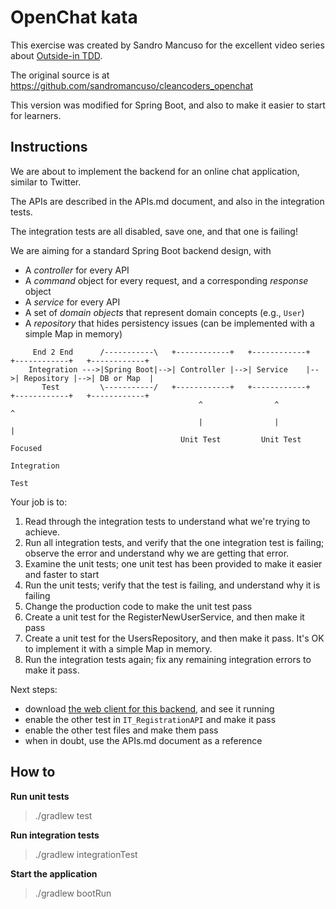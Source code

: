 # OpenChat kata

This exercise was created by Sandro Mancuso for the excellent video series about 
[Outside-in TDD](https://cleancoders.com/video-details/comparativeDesign-episode-1). 

The original source is at https://github.com/sandromancuso/cleancoders_openchat

This version was modified for Spring Boot, and also to make it easier to start for learners.

## Instructions

We are about to implement the backend for an online chat application, similar to Twitter.

The APIs are described in the APIs.md document, and also in the integration tests.

The integration tests are all disabled, save one, and that one is failing!

We are aiming for a standard Spring Boot backend design, with

 - A _controller_ for every API
 - A _command_ object for every request, and a corresponding _response_ object
 - A _service_ for every API
 - A set of _domain objects_ that represent domain concepts (e.g., `User`)
 - A _repository_ that hides persistency issues (can be implemented with a simple Map in memory)
 
``` 
     End 2 End      /-----------\   +------------+   +------------+   +------------+   +------------+
    Integration --->|Spring Boot|-->| Controller |-->| Service    |-->| Repository |-->| DB or Map  |
       Test         \-----------/   +------------+   +------------+   +------------+   +------------+
                                          ^                ^                ^               
                                          |                |                |               
                                      Unit Test         Unit Test        Focused
                                                                       Integration
                                                                          Test
``` 

Your job is to:

 1. Read through the integration tests to understand what we're trying to achieve. 
 2. Run all integration tests, and verify that the one integration test is failing; 
    observe the error and understand why we are getting that error.
 3. Examine the unit tests; one unit test has been provided to make it easier and faster to start
 4. Run the unit tests; verify that the test is failing, and understand why it is failing
 5. Change the production code to make the unit test pass
 6. Create a unit test for the RegisterNewUserService, and then make it pass
 7. Create a unit test for the UsersRepository, and then make it pass.  It's OK to implement it 
    with a simple Map in memory.
 8. Run the integration tests again; fix any remaining integration errors to make it pass.

Next steps: 
 - download [the web client for this backend](https://github.com/sandromancuso/cleancoders_openchat_webclient), 
   and see it running
 - enable the other test in `IT_RegistrationAPI` and make it pass
 - enable the other test files and make them pass
 - when in doubt, use the APIs.md document as a reference


## How to

**Run unit tests**

> ./gradlew test

**Run integration tests**

> ./gradlew integrationTest
 
**Start the application**

> ./gradlew bootRun
 
